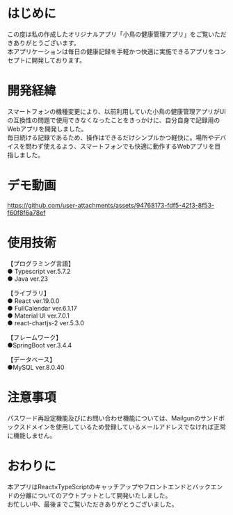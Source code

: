 # はじめに
この度は私の作成したオリジナルアプリ「小鳥の健康管理アプリ」をご覧いただきありがとうございます。<br>
本アプリケーションは毎日の健康記録を手軽かつ快適に実施できるアプリをコンセプトに開発しております。

# 開発経緯
スマートフォンの機種変更により、以前利用していた小鳥の健康管理アプリがUIの互換性の問題で使用できなくなったことをきっかけに、自分自身で記録用のWebアプリを開発しました。<br>
毎日続ける記録であるため、操作はできるだけシンプルかつ軽快に。場所やデバイスを問わず使えるよう、スマートフォンでも快適に動作するWebアプリを目指しました。

# デモ動画
https://github.com/user-attachments/assets/94768173-fdf5-42f3-8f53-f60f8f6a78ef


# 使用技術
【プログラミング言語】<br>
● Typescript ver.5.7.2<br>
● Java ver.23

【ライブラリ】<br>
● React ver.19.0.0<br>
● FullCalendar ver.6.1.17 <br>
● Material UI ver.7.0.1 <br>
● react-chartjs-2 ver.5.3.0

【フレームワーク】<br>
●SpringBoot ver.3.4.4

【データベース】<br>
●MySQL ver.8.0.40

# 注意事項
パスワード再設定機能及びにお問い合わせ機能については、Mailgunのサンドボックスドメインを使用しているため登録しているメールアドレスでなければ正常に機能しません。

# おわりに
本アプリはReact×TypeScriptのキャッチアップやフロントエンドとバックエンドの分離についてのアウトプットとして開発いたしました。<br>
お忙しい中、最後までご覧いただきありがとうございました。


